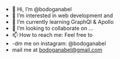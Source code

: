 - 👋 Hi, I’m @bodoganabel
- 👀 I’m interested in web development and 
- 🌱 I’m currently learning GraphQl & Apollo
- 💞️ I’m looking to collaborate on ...
- 📫 How to reach me: 
Feel free to
- -dm me on instagram: @bodoganabel
- mail me at bodoganabel@gmail.com
